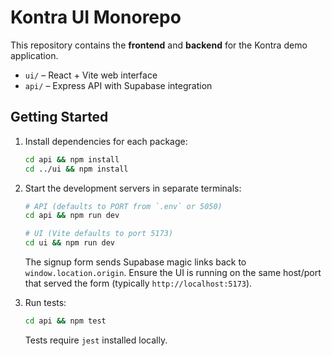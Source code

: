 # Kontra UI Monorepo

This repository contains the **frontend** and **backend** for the Kontra demo application.

- `ui/` – React + Vite web interface
- `api/` – Express API with Supabase integration

## Getting Started

1. Install dependencies for each package:
   ```bash
   cd api && npm install
   cd ../ui && npm install
   ```

2. Start the development servers in separate terminals:
   ```bash
   # API (defaults to PORT from `.env` or 5050)
   cd api && npm run dev

   # UI (Vite defaults to port 5173)
   cd ui && npm run dev
   ```

   The signup form sends Supabase magic links back to `window.location.origin`. 
   Ensure the UI is running on the same host/port that served the form (typically `http://localhost:5173`).

3. Run tests:
   ```bash
   cd api && npm test
   ```

   Tests require `jest` installed locally.
